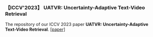 ### 【ICCV'2023】 UATVR: Uncertainty-Adaptive Text-Video Retrieval 
The repository of our ICCV 2023 paper **UATVR: Uncertainty-Adaptive Text-Video Retrieval**. [\[paper\]](https://openaccess.thecvf.com/content/ICCV2023/papers/Fang_UATVR_Uncertainty-Adaptive_Text-Video_Retrieval_ICCV_2023_paper.pdf)


